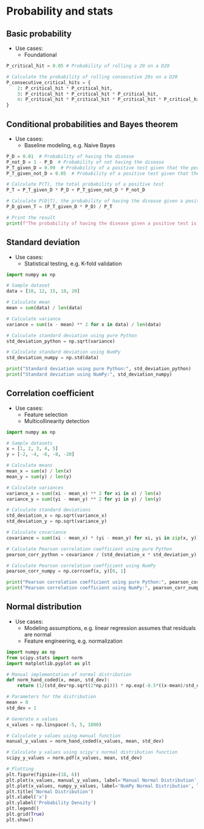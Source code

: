 # Probability and stats




## Basic probability

- Use cases:
    - Foundational

```python
P_critical_hit = 0.05 # Probability of rolling a 20 on a D20

# Calculate the probability of rolling consecutive 20s on a D20
P_consecutive_critical_hits = {
    2: P_critical_hit * P_critical_hit,
    3: P_critical_hit * P_critical_hit * P_critical_hit,
    4: P_critical_hit * P_critical_hit * P_critical_hit * P_critical_hit,
}

```


## Conditional probabilities and Bayes theorem

- Use cases:
    - Baseline modeling, e.g. Naive Bayes

```python
P_D = 0.01  # Probability of having the disease
P_not_D = 1 - P_D  # Probability of not having the disease
P_T_given_D = 0.99  # Probability of a positive test given that the person has the disease
P_T_given_not_D = 0.05  # Probability of a positive test given that the person does not have the disease

# Calculate P(T), the total probability of a positive test
P_T = P_T_given_D * P_D + P_T_given_not_D * P_not_D

# Calculate P(D|T), the probability of having the disease given a positive test
P_D_given_T = (P_T_given_D * P_D) / P_T

# Print the result
print(f"The probability of having the disease given a positive test is {P_D_given_T:.4f}")
```




## Standard deviation

- Use cases:
    - Statistical testing, e.g. K-fold validation

```python
import numpy as np

# Sample dataset
data = [10, 12, 15, 18, 20]

# Calculate mean
mean = sum(data) / len(data)

# Calculate variance
variance = sum((x - mean) ** 2 for x in data) / len(data)

# Calculate standard deviation using pure Python
std_deviation_python = np.sqrt(variance)

# Calculate standard deviation using NumPy
std_deviation_numpy = np.std(data)

print("Standard deviation using pure Python:", std_deviation_python)
print("Standard deviation using NumPy:", std_deviation_numpy)
```




## Correlation coefficient

- Use cases:
    - Feature selection
    - Multicollinearity detection

```python
import numpy as np

# Sample datasets
x = [1, 2, 3, 4, 5]
y = [-2, -4, -6, -8, -20]

# Calculate means
mean_x = sum(x) / len(x)
mean_y = sum(y) / len(y)

# Calculate variances
variance_x = sum((xi - mean_x) ** 2 for xi in x) / len(x)
variance_y = sum((yi - mean_y) ** 2 for yi in y) / len(y)

# Calculate standard deviations
std_deviation_x = np.sqrt(variance_x)
std_deviation_y = np.sqrt(variance_y)

# Calculate covariance
covariance = sum((xi - mean_x) * (yi - mean_y) for xi, yi in zip(x, y)) / len(x)

# Calculate Pearson correlation coefficient using pure Python
pearson_corr_python = covariance / (std_deviation_x * std_deviation_y)

# Calculate Pearson correlation coefficient using NumPy
pearson_corr_numpy = np.corrcoef(x, y)[0, 1]

print("Pearson correlation coefficient using pure Python:", pearson_corr_python)
print("Pearson correlation coefficient using NumPy:", pearson_corr_numpy)
```






## Normal distribution

- Use cases:
    - Modeling assumptions, e.g. linear regression assumes that residuals are normal
    - Feature engineering, e.g. normalization

```python
import numpy as np
from scipy.stats import norm
import matplotlib.pyplot as plt

# Manual implementation of normal distribution
def norm_hand_coded(x, mean, std_dev):
    return (1/(std_dev*np.sqrt(2*np.pi))) * np.exp(-0.5*((x-mean)/std_dev)**2)

# Parameters for the distribution
mean = 0
std_dev = 1

# Generate x values
x_values = np.linspace(-5, 5, 1000)

# Calculate y values using manual function
manual_y_values = norm_hand_coded(x_values, mean, std_dev)

# Calculate y values using scipy's normal distribution function
scipy_y_values = norm.pdf(x_values, mean, std_dev)

# Plotting
plt.figure(figsize=(10, 6))
plt.plot(x_values, manual_y_values, label='Manual Normal Distribution', lw=10)
plt.plot(x_values, numpy_y_values, label='NumPy Normal Distribution', lw=3)
plt.title('Normal Distribution')
plt.xlabel('x')
plt.ylabel('Probability Density')
plt.legend()
plt.grid(True)
plt.show()
```









